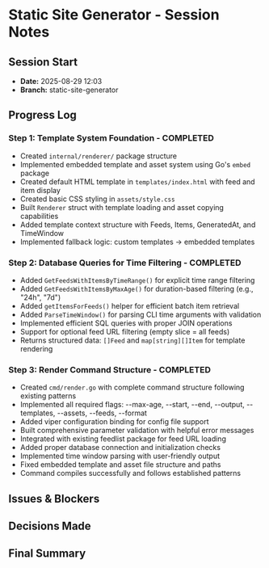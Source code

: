 # Static Site Generator - Session Notes

## Session Start
- **Date:** 2025-08-29 12:03
- **Branch:** static-site-generator

## Progress Log

### Step 1: Template System Foundation - COMPLETED
- Created `internal/renderer/` package structure
- Implemented embedded template and asset system using Go's `embed` package
- Created default HTML template in `templates/index.html` with feed and item display
- Created basic CSS styling in `assets/style.css`
- Built `Renderer` struct with template loading and asset copying capabilities
- Added template context structure with Feeds, Items, GeneratedAt, and TimeWindow
- Implemented fallback logic: custom templates → embedded templates

### Step 2: Database Queries for Time Filtering - COMPLETED
- Added `GetFeedsWithItemsByTimeRange()` for explicit time range filtering
- Added `GetFeedsWithItemsByMaxAge()` for duration-based filtering (e.g., "24h", "7d")
- Added `getItemsForFeeds()` helper for efficient batch item retrieval
- Added `ParseTimeWindow()` for parsing CLI time arguments with validation
- Implemented efficient SQL queries with proper JOIN operations
- Support for optional feed URL filtering (empty slice = all feeds)
- Returns structured data: `[]Feed` and `map[string][]Item` for template rendering

### Step 3: Render Command Structure - COMPLETED
- Created `cmd/render.go` with complete command structure following existing patterns
- Implemented all required flags: --max-age, --start, --end, --output, --templates, --assets, --feeds, --format
- Added viper configuration binding for config file support
- Built comprehensive parameter validation with helpful error messages
- Integrated with existing feedlist package for feed URL loading
- Added proper database connection and initialization checks
- Implemented time window parsing with user-friendly output
- Fixed embedded template and asset file structure and paths
- Command compiles successfully and follows established patterns


## Issues & Blockers


## Decisions Made


## Final Summary